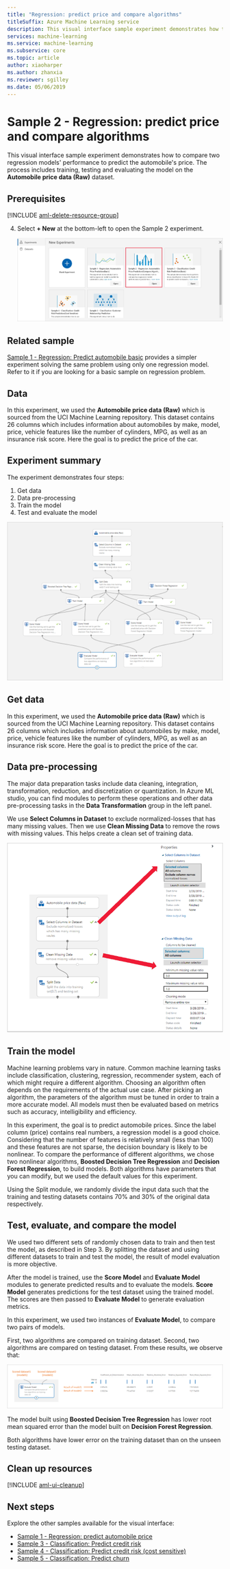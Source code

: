 ```yaml
---
title: "Regression: predict price and compare algorithms"
titleSuffix: Azure Machine Learning service
description: This visual interface sample experiment demonstrates how to compare two regression models' performance to predict the automobile's price. The process includes training, testing and evaluating the model on the Auto Imports dataset.
services: machine-learning
ms.service: machine-learning
ms.subservice: core
ms.topic: article
author: xiaoharper
ms.author: zhanxia
ms.reviewer: sgilley
ms.date: 05/06/2019
---
```

 
# Sample 2 - Regression: predict price and compare algorithms

This visual interface sample experiment demonstrates how to compare two regression models' performance to predict the automobile's price. The process includes training, testing and evaluating the model on the **Automobile price data (Raw)** dataset.

## Prerequisites

[!INCLUDE [aml-delete-resource-group](../../../includes/aml-ui-prereq.md)]

4. Select **+ New** at the bottom-left to open the Sample 2 experiment.

    ![Open the experiment](media/sample-regression-predict-automobile-price-compare-algorithms/open-sample2.png)

## Related sample

[Sample 1 - Regression: Predict automobile basic](sample-regression-predict-automobile-price-basic.md) provides a simpler experiment solving the same problem using only one regression model. Refer to it if you are looking for a basic sample on regression problem. 

## Data

In this experiment, we used the **Automobile price data (Raw)** which is sourced from the UCI Machine Learning repository. This dataset contains 26 columns which includes information about automobiles by make, model, price, vehicle features like the number of cylinders, MPG, as well as an insurance risk score. Here the goal is to predict the price of the car.

## Experiment summary

The experiment demonstrates four steps:

1. Get data
1. Data pre-processing
1. Train the model
1. Test and evaluate the model

![experiment graph](media/sample-regression-predict-automobile-price-compare-algorithms/graph.png)

## Get data

In this experiment, we used the **Automobile price data (Raw)** which is sourced from the UCI Machine Learning repository. This dataset contains 26 columns which includes information about automobiles by make, model, price, vehicle features like the number of cylinders, MPG, as well as an insurance risk score. Here the goal is to predict the price of the car.

## Data pre-processing

The major data preparation tasks include data cleaning, integration, transformation, reduction, and discretization or quantization. In Azure ML studio, you can find modules to perform these operations and other data pre-processing tasks in the **Data Transformation** group in the left panel.

We use **Select Columns in Dataset** to exclude normalized-losses that has many missing values. Then we use **Clean Missing Data** to remove the rows with missing values. This helps create a clean set of training data.

![data pre-processing](media/sample-regression-predict-automobile-price-compare-algorithms/data-processing.png)


## Train the model

Machine learning problems vary in nature. Common machine learning tasks include classification, clustering, regression, recommender system, each of which might require a different algorithm. Choosing an algorithm often depends on the requirements of the actual use case. After picking an algorithm, the parameters of the algorithm must be tuned in order to train a more accurate model. All models must then be evaluated based on metrics such as accuracy, intelligibility and efficiency.

In this experiment, the goal is to predict automobile prices. Since the label column (price) contains real numbers, a regression model is a good choice. Considering that the number of features is relatively small (less than 100) and these features are not sparse, the decision boundary is likely to be nonlinear. To compare the performance of different algorithms, we chose two nonlinear algorithms, **Boosted Decision Tree Regression** and **Decision Forest Regression**, to build models. Both algorithms have parameters that you can modify, but we used the default values for this experiment.

Using the Split module, we randomly divide the input data such that the training and testing datasets contains 70% and 30% of the original data respectively.


## Test, evaluate, and compare the model

We used two different sets of randomly chosen data to train and then test the model, as described in Step 3. By splitting the dataset and using different datasets to train and test the model, the result of model evaluation is more objective.

After the model is trained, use the **Score Model** and **Evaluate Model** modules to generate predicted results and to evaluate the models. **Score Model** generates predictions for the test dataset using the trained model. The scores are then passed to **Evaluate Model** to generate evaluation metrics.

In this experiment, we used two instances of **Evaluate Model**, to compare two pairs of models.

First, two algorithms are compared on training dataset.
Second, two algorithms are compared on testing dataset.
From these results, we observe that:

![data pre-processing](media/sample-regression-predict-automobile-price-compare-algorithms/result.png)

The model built using **Boosted Decision Tree Regression** has lower root mean squared error than the model built on **Decision Forest Regression**.

Both algorithms have lower error on the training dataset than on the unseen testing dataset.

## Clean up resources

[!INCLUDE [aml-ui-cleanup](../../../includes/aml-ui-cleanup.md)]

## Next steps

Explore the other samples available for the visual interface:

- [Sample 1 - Regression: predict automobile price](sample-regression-predict-automobile-price-basic.md)
- [Sample 3 - Classification: Predict credit risk](sample-classification-predict-credit-risk-basic.md)
- [Sample 4 - Classification: Predict credit risk (cost sensitive)](sample-classification-predict-credit-risk-cost-sensitive.md)
- [Sample 5 - Classification: Predict churn](sample-classification-predict-churn.md)